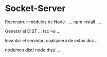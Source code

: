 


# Socket-Server


Reconstruir módulos de Node
.....
npm install
.....

Generar el DIST
...
tsc -w
...

levantar el servidor, cualquiera de estos dos
...

nodemon dist/
node dist/
...
